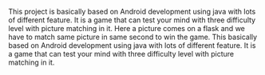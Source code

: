 This project is basically based on Android development using java with lots of different feature.
It is a game that can test your mind with three difficulty level with picture matching in it.
Here a picture comes on a flask and we have to match same picture in same second to win the game.
This basically based on Android development using java with lots of different feature.
It is a game that can test your mind with three difficulty level with picture matching in it.
